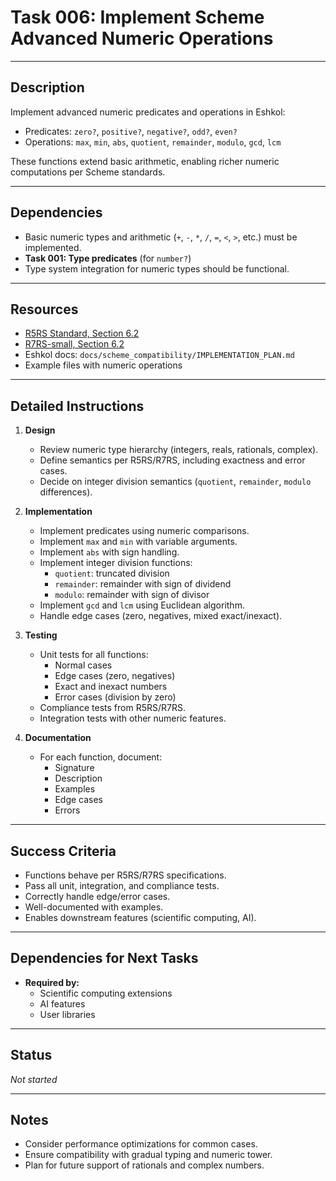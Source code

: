 # Task 006: Implement Scheme Advanced Numeric Operations

---

## Description

Implement advanced numeric predicates and operations in Eshkol:

- Predicates: `zero?`, `positive?`, `negative?`, `odd?`, `even?`
- Operations: `max`, `min`, `abs`, `quotient`, `remainder`, `modulo`, `gcd`, `lcm`

These functions extend basic arithmetic, enabling richer numeric computations per Scheme standards.

---

## Dependencies

- Basic numeric types and arithmetic (`+`, `-`, `*`, `/`, `=`, `<`, `>`, etc.) must be implemented.
- **Task 001: Type predicates** (for `number?`)
- Type system integration for numeric types should be functional.

---

## Resources

- [R5RS Standard, Section 6.2](https://schemers.org/Documents/Standards/R5RS/HTML/r5rs-Z-H-9.html#%_sec_6.2)
- [R7RS-small, Section 6.2](https://small.r7rs.org/attachment/r7rs.pdf)
- Eshkol docs: `docs/scheme_compatibility/IMPLEMENTATION_PLAN.md`
- Example files with numeric operations

---

## Detailed Instructions

1. **Design**

   - Review numeric type hierarchy (integers, reals, rationals, complex).
   - Define semantics per R5RS/R7RS, including exactness and error cases.
   - Decide on integer division semantics (`quotient`, `remainder`, `modulo` differences).

2. **Implementation**

   - Implement predicates using numeric comparisons.
   - Implement `max` and `min` with variable arguments.
   - Implement `abs` with sign handling.
   - Implement integer division functions:
     - `quotient`: truncated division
     - `remainder`: remainder with sign of dividend
     - `modulo`: remainder with sign of divisor
   - Implement `gcd` and `lcm` using Euclidean algorithm.
   - Handle edge cases (zero, negatives, mixed exact/inexact).

3. **Testing**

   - Unit tests for all functions:
     - Normal cases
     - Edge cases (zero, negatives)
     - Exact and inexact numbers
     - Error cases (division by zero)
   - Compliance tests from R5RS/R7RS.
   - Integration tests with other numeric features.

4. **Documentation**

   - For each function, document:
     - Signature
     - Description
     - Examples
     - Edge cases
     - Errors

---

## Success Criteria

- Functions behave per R5RS/R7RS specifications.
- Pass all unit, integration, and compliance tests.
- Correctly handle edge/error cases.
- Well-documented with examples.
- Enables downstream features (scientific computing, AI).

---

## Dependencies for Next Tasks

- **Required by:**  
  - Scientific computing extensions  
  - AI features  
  - User libraries

---

## Status

_Not started_

---

## Notes

- Consider performance optimizations for common cases.
- Ensure compatibility with gradual typing and numeric tower.
- Plan for future support of rationals and complex numbers.
